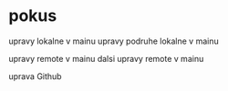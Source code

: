 # pokus
upravy lokalne v mainu
upravy podruhe lokalne v mainu

upravy remote v mainu
dalsi upravy remote v mainu

uprava Github
